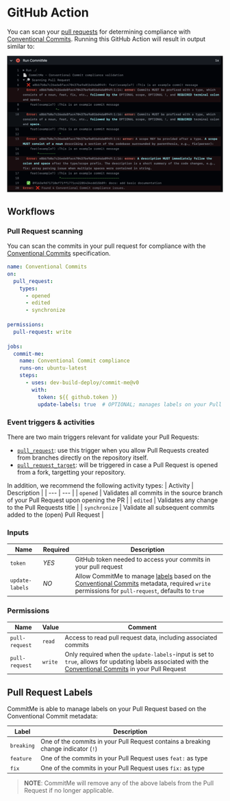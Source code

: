 <!-- 
SPDX-FileCopyrightText: 2023 Kevin de Jong <monkaii@hotmail.com>

SPDX-License-Identifier: GPL-3.0-or-later
-->

# GitHub Action

You can scan your [pull requests](#pull-request-scanning) for determining compliance with [Conventional Commits]. Running this GitHub Action will result in output similar to:

![Example](./images/action-example.png)

## Workflows

### Pull Request scanning

You can scan the commits in your pull request for compliance with the [Conventional Commits] specification.

```yaml
name: Conventional Commits
on:
  pull_request:
    types:
      - opened
      - edited
      - synchronize

permissions:
  pull-request: write

jobs:
  commit-me:
    name: Conventional Commit compliance
    runs-on: ubuntu-latest
    steps:
      - uses: dev-build-deploy/commit-me@v0
        with:
          token: ${{ github.token }}
          update-labels: true  # OPTIONAL; manages labels on your Pull Request, defaults to `true`
```

### Event triggers & activities

There are two main triggers relevant for validate your Pull Requests:

* [`pull_request`](https://docs.github.com/en/actions/using-workflows/events-that-trigger-workflows#pull_request): use this trigger when you allow Pull Requests created from branches directly on the repository itself.
* [`pull_request_target`](https://docs.github.com/en/actions/using-workflows/events-that-trigger-workflows#pull_request_target): will be triggered in case a Pull Request is opened from a fork, targetting your repository.

In addition, we recommend the following activity types: 
| Activity | Description |
| --- | --- |
| `opened` | Validates all commits in the source branch of your Pull Request upon opening the PR |
| `edited` | Validates any change to the Pull Requests title |
| `synchronize` | Validate all subsequent commits added to the (open) Pull Request |

### Inputs

| Name | Required | Description |
| --- | --- | --- |
| `token` | *YES* | GitHub token needed to access your commits in your pull request |
| `update-labels` | *NO* | Allow CommitMe to manage [labels](#pull-request-labels) based on the [Conventional Commits] metadata, required `write` permissions for `pull-request`, defaults to `true` |

### Permissions

| Name | Value | Comment |
| --- | --- | --- |
| `pull-request` | `read` | Access to read pull request data, including associated commits |
| `pull-request` | `write` | Only required when the `update-labels`-input is set to `true`, allows for updating labels associated with the [Conventional Commits] in your Pull Request |

## Pull Request Labels

CommitMe is able to manage labels on your Pull Request based on the Conventional Commit metadata:

| Label | Description |
| --- | --- |
| `breaking` | One of the commits in your Pull Request contains a breaking change indicator (`!`) |
| `feature` | One of the commits in your Pull Request uses `feat:` as type |
| `fix` | One of the commits in your Pull Request uses `fix:` as type |

> **NOTE**: CommitMe will remove any of the above labels from the Pull Request if no longer applicable.

[Conventional Commits]: https://www.conventionalcommits.org/en/v1.0.0/
